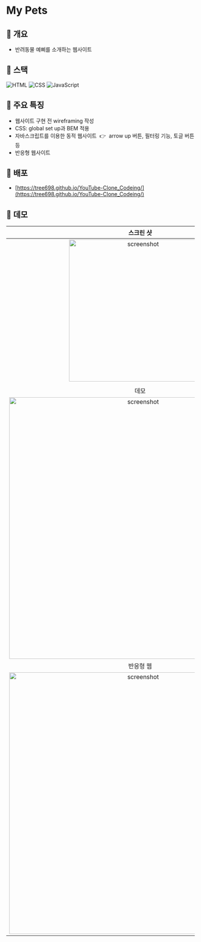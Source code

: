 # My Pets

## :medal_sports: 개요
- 반려동물 예삐를 소개하는 웹사이트

## :medal_sports: 스택
![HTML](https://img.shields.io/badge/-HTML5-F05032?style=flate&logo=html5&logoColor=ffffff)
![CSS](https://img.shields.io/badge/-CSS-007ACC?style=flat&logo=css3)
![JavaScript](https://img.shields.io/badge/-JavaScript-%23F7DF1C?style=flate&logo=javascript&logoColor=000000&labelColor=%23F7DF1C&color=%23F7DF1C)

## :medal_sports: 주요 특징
- 웹사이트 구현 전 wireframing 작성
- CSS: global set up과 BEM 적용
- 자바스크립트를 이용한 동적 웹사이트&nbsp; :point_right: &nbsp;arrow up 버튼, 필터링 기능, 토글 버튼 등 
- 반응형 웹사이트 

## :medal_sports: 배포
- [https://tree698.github.io/YouTube-Clone_Codeing/](https://tree698.github.io/YouTube-Clone_Codeing/)

## :medal_sports: 데모
|**스크린 샷**|
|:--:|
|<img width="380" alt="screenshot" src="https://user-images.githubusercontent.com/53497516/208793803-4109d290-108e-450f-b758-c9fca303c73c.png">|
||
|데모|
|<img width="700" alt="screenshot" src="https://user-images.githubusercontent.com/53497516/208793755-278cc107-d6d3-4334-9529-9e608c3cc53a.gif">|
|반응형 웹|
|<img width="700" alt="screenshot" src="https://user-images.githubusercontent.com/53497516/208797638-0c64047e-e77a-456f-99cf-c5c03d87760b.gif">|

